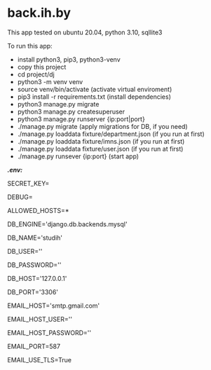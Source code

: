 # back.ih.by

This app tested on ubuntu 20.04, python 3.10, sqllite3

To run this app:
+ install python3, pip3, python3-venv
+ copy this project 
+ cd project/dj
+ python3 -m venv venv
+ source venv/bin/activate (activate virtual enviroment)
+ pip3 install -r requirements.txt (install dependencies)
+ python3 manage.py migrate
+ python3 manage.py createsuperuser
+ python3 manage.py runserver {ip:port|port}
+ ./manage.py migrate (apply migrations for DB, if you need)
+ ./manage.py loaddata fixture/department.json (if you run at first)
+ ./manage.py loaddata fixture/imns.json (if you run at first)
+ ./manage.py loaddata fixture/user.json (if you run at first)
+ ./manage.py runsever {ip:port} (start app)


***.env:***

SECRET_KEY=

DEBUG=

ALLOWED_HOSTS=*

DB_ENGINE='django.db.backends.mysql'

DB_NAME='studih'

DB_USER=''

DB_PASSWORD=''

DB_HOST='127.0.0.1'

DB_PORT='3306'

EMAIL_HOST='smtp.gmail.com'

EMAIL_HOST_USER=''

EMAIL_HOST_PASSWORD=''

EMAIL_PORT=587

EMAIL_USE_TLS=True
